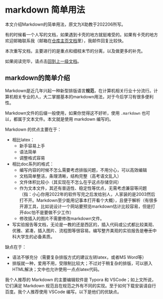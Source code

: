 # markdown 简单用法

本文介绍Markdown的简单用法，原文为X助教于202206所写。

有的时候看一个人写的文档，如果遇到卡壳的地方就挺难受的。如果有卡壳的地方欢迎邮箱联系我（邮箱在[仓库主页文档](../../README.md)里），我邮件回复比较快。

本次重写文档，主要进行的是重点和细枝末节的分离，以及做更多的补充。

如果阅读完毕，请点击[回到上一级文档](../README.md)。

## markdown的简单介绍

Markdown是近几年兴起一种新型排版语言**规范**，在计算机相关行业十分流行。计算机相关专业的人，大二掌握基本的markdown用法，对于今后学习有很多便利性。

Markdown文件的后缀一般使用，如果你觉得这不好听，使用 `.markdown` 也可以，都属于文本文件。本文就是使用 markdown 编写的。

Markdown 的优点主要在于：

- 相比latex：
  - 新手容易上手
  - 语法简单
  - 调整格式容易
- 相比doc系列的格式：
  - 编写内容的时候不怎么需要考虑排版问题，不用分心，可以高效编辑
  - 文档简单整洁，条理清晰，结构完整（高考语文乱入）
  - 文件体积比较小（其实现在不怎么在乎这点存储空间）
  - 作为文本文件，其还有普适性、稳定性等优点，无需考虑兼容等问题（指：小心你用2022年的软件写完之后发给别人，人家装的是2003然后打不开。Markdown至少能用记事本打开看个大概），且便于解析（有很多开源工具，比如说设计一个网站要预览markdown估计比较容易，但是打开doc怕不是要做不少工作）
  - 修改插入的图片不需要修改markdown文件。
- 写实验报告等文档，无论是一教的还是西区的，插入代码或公式都比较美观、优雅、紧凑，插入图片、流程图等很容易。编写整齐美观的实验报告是~~卷王~~中科大学生的必备素质。

缺点在于：

- 语法不够充分（需要复杂排版方式的建议左转latex，或者MS Word等）
- 排版就一种，爱用不用，受限制比较大；不过对于稍复杂的排版，可以嵌入HTML解决；文中也允许使用一点点latex代码。

我个人推荐的 Markdown 的主要编辑软件是 Typora 和 VSCode；如上文所说，它们满足 Markdown 规范且在规范之外有不同的实现。至于如何下载安装请自行百度。我个人推荐使用 VSCode 编写。以下是他们的优缺点。
